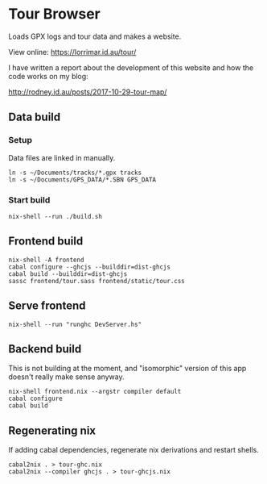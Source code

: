 # Tour Browser

Loads GPX logs and tour data and makes a website.

View online: https://lorrimar.id.au/tour/

I have written a report about the development of this website and how
the code works on my blog:

http://rodney.id.au/posts/2017-10-29-tour-map/


## Data build

### Setup

Data files are linked in manually.
```
ln -s ~/Documents/tracks/*.gpx tracks
ln -s ~/Documents/GPS_DATA/*.SBN GPS_DATA
```

### Start build

```
nix-shell --run ./build.sh
```

## Frontend build

```
nix-shell -A frontend
cabal configure --ghcjs --builddir=dist-ghcjs
cabal build --builddir=dist-ghcjs
sassc frontend/tour.sass frontend/static/tour.css
```

## Serve frontend

```
nix-shell --run "runghc DevServer.hs"
```

## Backend build

This is not building at the moment, and "isomorphic" version of this
app doesn't really make sense anyway.

```
nix-shell frontend.nix --argstr compiler default
cabal configure
cabal build
```

## Regenerating nix

If adding cabal dependencies, regenerate nix derivations and restart
shells.

```
cabal2nix . > tour-ghc.nix
cabal2nix --compiler ghcjs . > tour-ghcjs.nix
```
